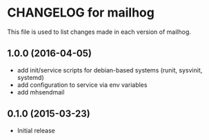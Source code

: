 # CHANGELOG for mailhog

This file is used to list changes made in each version of mailhog.

## 1.0.0 (2016-04-05)

* add init/service scripts for debian-based systems (runit, sysvinit, systemd)
* add configuration to service via env variables
* add mhsendmail

## 0.1.0 (2015-03-23)

* Initial release
